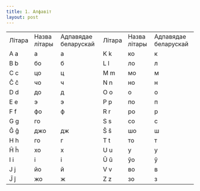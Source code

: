 ```yaml
---
title: 1. Алфавіт
layout: post
---
```



|        |              |                      |        |              |                      |
| ------ | ------------ | -------------------- | ------ | ------------ | -------------------- |
| Літара | Назва літары | Адпавядае беларускай | Літара | Назва літары | Адпавядае беларускай |
| A a    | а            | а                    | K k    | ко           | к                    |
| B b    | бо           | б                    | L l    | ло           | л                    |
| C c    | цо           | ц                    | M m    | мо           | м                    |
| Ĉ ĉ    | чо           | ч                    | N n    | но           | н                    |
| D d    | до           | д                    | O o    | о            | о                    |
| E e    | э            | э                    | P p    | по           | п                    |
| F f    | фо           | ф                    | R r    | ро           | р                    |
| G g    | го           |                      | S s    | со           | с                    |
| Ĝ ĝ    | джо          | дж                   | Ŝ ŝ    | шо           | ш                    |
| H h    | го           | г                    | T t    | то           | т                    |
| Ĥ ĥ    | хо           | х                    | U u    | у            | у                    |
| I i    | і            | і                    | Ŭ ŭ    | ўо           | ў                    |
| J j    | йо           | й                    | V v    | во           | в                    |
| Ĵ ĵ    | жо           | ж                    | Z z    | зо           | з                    |

